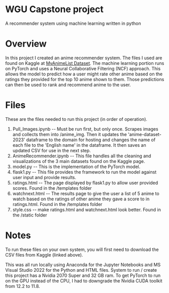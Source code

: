 # WGU Capstone project
A recommender system using machine learning written in python

# Overview
In this project I created an anime recommender system. The files I used are found on Kaggle at [MyAnimeList Dataset](https://www.kaggle.com/datasets/dbdmobile/myanimelist-dataset). The machine learning portion runs on PyTorch and uses a Neural Collaborative Filtering (NCF) approach. This allows the model to predict how a user might rate other anime based on the ratings they provided for the top 10 anime shown to them. Those predictions can then be used to rank and recommend anime to the user.

# Files
These are the files needed to run this project (in order of operation). 
1. Pull_Images.ipynb -- Must be run first, but only once. Scrapes images and collects them into /anime_img. Then it updates the 'anime-dataset-2023' dataframe to the domain for hosting and changes the name of each file to the 'English name' in the dataframe. It then saves an updated CSV for use in the next step.
2. AnimeRecommender.ipynb -- This file handles all the cleaning and visualizations of the 3 main datasets found on the Kaggle page.
3. model.py -- This is the implementation of the PyTorch model.
4. flask1.py -- This file provides the framework to run the model against user input and provide results.
5. ratings.html -- The page displayed by flask1.py to allow user provided scores. Found in the /templates folder
6. watchnext.html -- The results page to give the user a list of 5 anime to watch based on the ratings of other anime they gave a score to in ratings.html. Found in the /templates folder
7. style.css -- make ratings.html and watchnext.html look better. Found in the /static folder

# Notes
To run these files on your own system, you will first need to download the CSV files from Kaggle (linked above). 

This was all run locally using Anaconda for the Jupyter Notebooks and MS Visual Studio 2022 for the Python and HTML files. System to run / create this project has a Nvidia 2070 Super and 32 GB ram. To get PyTorch to run on the GPU instead of the CPU, I had to downgrade the Nvidia CUDA toolkit from 12.2 to 11.8.
